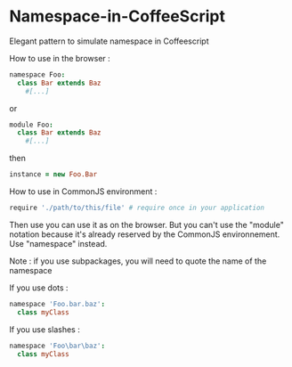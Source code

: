 Namespace-in-CoffeeScript
=========================

Elegant pattern to simulate namespace in Coffeescript

How to use in the browser :

```coffeescript
namespace Foo:
  class Bar extends Baz
    #[...]
```

or

```coffeescript
module Foo:
  class Bar extends Baz
    #[...]
```

then

```coffeescript
instance = new Foo.Bar
```

How to use in CommonJS environment :

```coffeescript
require './path/to/this/file' # require once in your application
```

Then use you can use it as on the browser. But you can't use the "module" notation because it's already reserved by the CommonJS environnement. Use "namespace" instead.

Note : if you use subpackages, you will need to quote the name of the namespace 

If you use dots :

```coffeescript
namespace 'Foo.bar.baz':
  class myClass
```

If you use slashes :

```coffeescript
namespace 'Foo\bar\baz':
  class myClass
```
